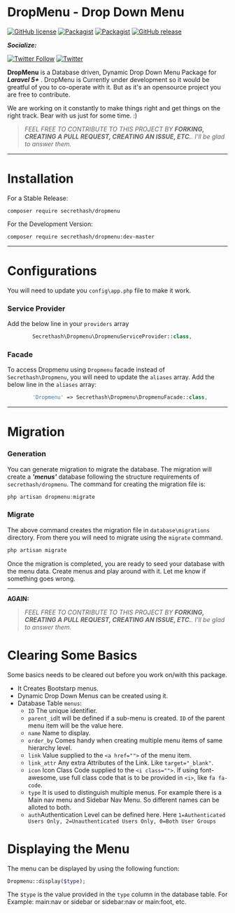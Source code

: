 DropMenu - Drop Down Menu
=======

[![GitHub license](https://img.shields.io/badge/license-MIT-blue.svg?style=flat-square)](https://raw.githubusercontent.com/secrethash/dropmenu/master/LICENSE) [![Packagist](https://img.shields.io/packagist/dt/secrethash/dropmenu.svg?style=flat-square)](https://packagist.org/packages/secrethash/dropmenu) [![Packagist](https://img.shields.io/packagist/v/secrethash/dropmenu.svg?style=flat-square)](https://packagist.org/packages/secrethash/dropmenu) [![GitHub release](https://img.shields.io/github/release/secrethash/dropmenu.svg?style=flat-square)](https://packagist.org/packages/secrethash/dropmenu)

***Socialize:***

[![Twitter Follow](https://img.shields.io/twitter/follow/secrethash.svg?style=social&label=Follow&style=flat-square)](https://twitter.com/secrethash) [![Twitter](https://img.shields.io/twitter/url/https/github.com/secrethash/dropmenu.svg?style=social&style=flat-square)](https://twitter.com/intent/tweet?text=Wow:&url=%5Bobject%20Object%5D)

**DropMenu** is a Database driven, Dynamic Drop Down Menu Package for ***Laravel 5+*** . DropMenu is Currently under development so it would be greatful of you to co-operate with it. But as it's an opensource project you are free to contribute.

We are working on it constantly to make things right and get things on the right track. Bear with us just for some time. :)

> *FEEL FREE TO CONTRIBUTE TO THIS PROJECT BY  **FORKING, CREATING A PULL REQUEST, CREATING AN ISSUE, ETC.**. I'll be glad to answer them.*

---

# Installation
For a Stable Release:
```
composer require secrethash/dropmenu
```
For the Development Version:
```
composer require secrethash/dropmenu:dev-master
```

---

# Configurations
You will need to update you `config\app.php` file to make it work.

### Service Provider
Add the below line in your `providers` array

```php
        Secrethash\Dropmenu\DropmenuServiceProvider::class,
```

### Facade
To access Dropmenu using `Dropmenu` facade instead of `Secrethash\Dropmenu`, you will need to update the `aliases` array.
Add the below line in the `aliases` array:

```php
        'Dropmenu' => Secrethash\Dropmenu\DropmenuFacade::class,
```

---

# Migration
### Generation
You can generate migration to migrate the database. The migration will create a ***'menus'*** database following the structure requirements of `secrethash/dropmenu`. The command for creating the migration file is:
```haskell
php artisan dropmenu:migrate
```
### Migrate
The above command creates the migration file in `database\migrations` directory. From there you will need to migrate using the `migrate` command.
```haskell
php artisan migrate
```
Once the migration is completed, you are ready to seed your database with the menu data. Create menus and play around with it. Let me know if something goes wrong.

---

**AGAIN:**
> *FEEL FREE TO CONTRIBUTE TO THIS PROJECT BY  **FORKING, CREATING A PULL REQUEST, CREATING AN ISSUE, ETC.**. I'll be glad to answer them.*

# Clearing Some Basics
Some basics needs to be cleared out before you work on/with this package.

- It Creates Bootstarp menus.
- Dynamic Drop Down Menus can be created using it.
- Database Table `menus`:
	- `ID` The unique identifier.
	- `parent_id`It will be defined if a sub-menu is created. `ID` of the parent menu item will be the value here.
	- `name` Name to display.
	- `order_by` Comes handy when creating multiple menu items of same hierarchy level.
	- `link` Value supplied to the `<a href="">` of the menu item.
	- `link_attr` Any extra Attributes of the Link. Like `target="_blank"`.
	- `icon` Icon Class Code supplied to the `<i class="">`. If using font-awesome, use full class code that is to be provided in `<i>`, like `fa fa-code`.
	- `type` It is used to distinguish multiple menus. For example there is a Main nav menu and Sidebar Nav Menu. So different names can be alloted to both.
	- `auth`Authentication Level can be defined here. Here `1=Authenticated Users Only, 2=Unauthenticated Users Only, 0=Both User Groups`

# Displaying the Menu
The menu can be displayed by using the following function:
```php
Dropmenu::display($type);
```
The `$type` is the value provided in the `type` column in the database table. For Example: main:nav or sidebar or sidebar:nav or main:foot, etc.
